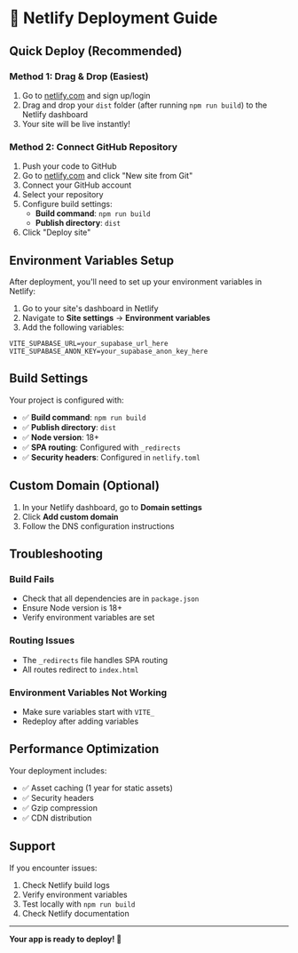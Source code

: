 # 🚀 Netlify Deployment Guide

## Quick Deploy (Recommended)

### Method 1: Drag & Drop (Easiest)
1. Go to [netlify.com](https://netlify.com) and sign up/login
2. Drag and drop your `dist` folder (after running `npm run build`) to the Netlify dashboard
3. Your site will be live instantly!

### Method 2: Connect GitHub Repository
1. Push your code to GitHub
2. Go to [netlify.com](https://netlify.com) and click "New site from Git"
3. Connect your GitHub account
4. Select your repository
5. Configure build settings:
   - **Build command**: `npm run build`
   - **Publish directory**: `dist`
6. Click "Deploy site"

## Environment Variables Setup

After deployment, you'll need to set up your environment variables in Netlify:

1. Go to your site's dashboard in Netlify
2. Navigate to **Site settings** → **Environment variables**
3. Add the following variables:

```
VITE_SUPABASE_URL=your_supabase_url_here
VITE_SUPABASE_ANON_KEY=your_supabase_anon_key_here
```

## Build Settings

Your project is configured with:
- ✅ **Build command**: `npm run build`
- ✅ **Publish directory**: `dist`
- ✅ **Node version**: 18+
- ✅ **SPA routing**: Configured with `_redirects`
- ✅ **Security headers**: Configured in `netlify.toml`

## Custom Domain (Optional)

1. In your Netlify dashboard, go to **Domain settings**
2. Click **Add custom domain**
3. Follow the DNS configuration instructions

## Troubleshooting

### Build Fails
- Check that all dependencies are in `package.json`
- Ensure Node version is 18+
- Verify environment variables are set

### Routing Issues
- The `_redirects` file handles SPA routing
- All routes redirect to `index.html`

### Environment Variables Not Working
- Make sure variables start with `VITE_`
- Redeploy after adding variables

## Performance Optimization

Your deployment includes:
- ✅ Asset caching (1 year for static assets)
- ✅ Security headers
- ✅ Gzip compression
- ✅ CDN distribution

## Support

If you encounter issues:
1. Check Netlify build logs
2. Verify environment variables
3. Test locally with `npm run build`
4. Check Netlify documentation

---

**Your app is ready to deploy! 🎉** 